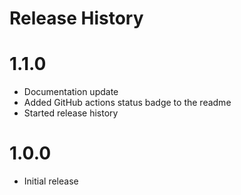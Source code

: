 # Release History

# 1.1.0

- Documentation update
- Added GitHub actions status badge to the readme
- Started release history

# 1.0.0

- Initial release

